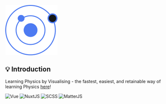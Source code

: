 ![alt text](./static/img/logo-md.png)

## 💡 Introduction

Learning Physics by Visualising - the fastest, easiest, and retainable way of learning Physics [here](https://physics-lab.vercel.app/)!

![Vue](https://img.shields.io/badge/-Vue-green) ![NuxtJS](https://img.shields.io/badge/-NuxtJS-green) ![SCSS](https://img.shields.io/badge/-SCSS-red) ![MatterJS](https://img.shields.io/badge/-MatterJS-blue)
